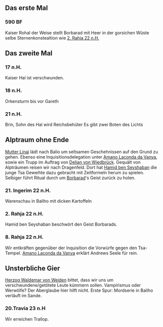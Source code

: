 ## Das erste Mal
### 590 BF
Kaiser Rohal der Weise stellt Borbarad mit Heer in der gorsichen Wüste
selbe Sternenkonstealtion wie [2. Rahja 22 n.H.](#2.%20Rahja%2022%20n.H.) 


## Das zweite Mal

### 17 n.H.
Kaiser Hal ist verschwunden.
### 18 n.H.
Orkensturm bis vor Gareth
### 21 n.H.
Brin, Sohn des Hal wird Reichsbehüter
Es gibt zwei Boten des Lichts

## Alptraum ohne Ende
[Mutter Linai](Personen.md#Mutter%20Linai) lädt nach Balio um seltsamen Geschehnissen auf den Grund zu gehen. Ebenso eine Inquisitionsdelegation unter [Amano Laconda da Vanya](Personen.md#Amano%20Laconda%20da%20Vanya), sowie ein Trupp im Auftrag von [Delian von Wiedbrück](Personen.md#Delian%20von%20Wiedbrück).  Gequält von Alpträumen reisen wir nach Dragenfeld. Dort hat [Hamid ben Seyshaban](Personen.md#Hamid%20ben%20Seyshaban) die junge Tsa Geweihte dazu gebracht mit Zeitformeln herum zu spielen. Selbiger führt Ritual durch um [Borbarad](Borbarad.md)'s Geist zurück zu holen.
### 21. Ingerim 22 n.H.
Warenschau in Baliho mit dicken Kartoffeln
### 2. Rahja 22 n.H. 
Hamid ben Seyshaban beschwört den Geist Borbarads.
### 8. Rahja 22 n.H.
Wir entkräften gegenüber der Inquisition die Vorwürfe gegen den Tsa-Tempel. [Amano Laconda da Vanya](Personen.md#Amano%20Laconda%20da%20Vanya) erklärt Andrews Seele für rein.

## Unsterbliche Gier
[Herzog Waldemar von Weiden](Personen.md#Herzog%20Waldemar%20von%20Weiden) bittet, dass wir uns um verschwundene/getötete Leute kümmern sollen. Vampirismus oder Werwölfe? Der Aberglaube hier hilft nicht. Erste Spur: Mordserie in Baliho verläuft im Sande. 
### 20.Travia 23 n.H
Wir erreichen Trallop.